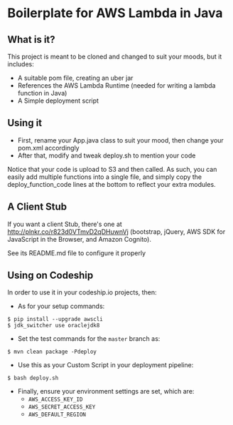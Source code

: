 # Boilerplate for AWS Lambda in Java

## What is it?

This project is meant to be cloned and changed to suit your moods, but it includes:

  * A suitable pom file, creating an uber jar
  * References the AWS Lambda Runtime (needed for writing a lambda function in Java)
  * A Simple deployment script

## Using it

  * First, rename your App.java class to suit your mood, then change your pom.xml accordingly
  * After that, modify and tweak deploy.sh to mention your code
  
Notice that your code is upload to S3 and then called. As such, you can easily add multiple functions into a single
file, and simply copy the deploy_function_code lines at the bottom to reflect your extra modules. 

## A Client Stub

If you want a client Stub, there's one at http://plnkr.co/r823d0VTmvD2qDHuwnVj (bootstrap, jQuery, AWS SDK for JavaScript in the Browser, and Amazon Cognito). 

See its README.md file to configure it properly

## Using on Codeship

In order to use it in your codeship.io projects, then:

  * As for your setup commands: 

```
$ pip install --upgrade awscli
$ jdk_switcher use oraclejdk8
```
  * Set the test commands for the ```master``` branch as: 

```
$ mvn clean package -Pdeploy
```

  * Use this as your Custom Script in your deployment pipeline: 

```
$ bash deploy.sh
```

  * Finally, ensure your environment settings are set, which are:
    * ```AWS_ACCESS_KEY_ID```
    * ```AWS_SECRET_ACCESS_KEY```
    * ```AWS_DEFAULT_REGION```

